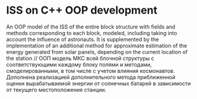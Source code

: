 # ISS on C++ OOP development
An OOP model of the ISS of the entire block structure with fields and methods corresponding to each block, modeled, including taking into account the influence of astronauts.
It is supplemented by the implementation of an additional method for approximate estimation of the energy generated from solar panels, depending on the current location of the station
//
ООП модель МКС всей блочной структуры с соответствующими каждому блоку полями и методами, смоделированными, в том числе с учетом влияния космонавтов.  
Дополнена реализацией дополнительного метода приближенной оценки вырабатываемой энергии от солнечных батарей в зависимости от текущего местоположения станции.

